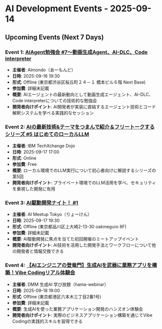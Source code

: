 # AI Development Events - 2025-09-14

## Upcoming Events (Next 7 Days)

### Event 1: [AIAgent勉強会 #7〜動画生成Agent、AI-DLC、Code interpreter](https://almondo.connpass.com/event/367052/)
- **主催者**: Almondo（あーもんど）
- **日時**: 2025-09-16 19:30
- **形式**: Offline (東京都渋谷区桜丘町２４－１ 橋本ビル６階 Next Base)
- **参加費**: 詳細未記載
- **概要**: AIエージェントの最新動向として動画生成エージェント、AI-DLC、Code interpreterについての技術的な勉強会
- **開発者向けポイント**: AI開発者が実装に直結するエージェント技術とコード解釈システムを学べる実践的なセッション

### Event 2: [AIの最新技術&テーマをつまんで紹介＆フリートークするシリーズ #5 はじめてのローカルLLM](https://ibm-developer.connpass.com/event/363094/)
- **主催者**: IBM TechXchange Dojo
- **日時**: 2025-09-17 17:00
- **形式**: Online
- **参加費**: Free
- **概要**: ローカル環境でのLLM実行について初心者向けに解説するシリーズの第5回
- **開発者向けポイント**: プライベート環境でのLLM活用を学べ、セキュリティを重視した開発に有用

### Event 3: [AI駆動開発ナイト！ #1](https://ai-meetup-tokyo.connpass.com/event/368381/)
- **主催者**: AI Meetup Tokyo（りょーけん）
- **日時**: 2025-09-17 19:30
- **形式**: Offline (東京都品川区上大崎2-13-30 oakmeguro 8F)
- **参加費**: 詳細未記載
- **概要**: AI駆動開発に焦点を当てた初回開催のミートアップイベント
- **開発者向けポイント**: AI技術を活用した開発手法とワークフローについて他の開発者と情報交換できる

### Event 4: [【AIエンジニアの登竜門】生成AIを武器に業務アプリを構築！Vibe Codingリアル体験会](https://infratop-dmmgenerativeaicamp.connpass.com/event/367311/)
- **主催者**: DMM 生成AI 学び放題（hama-webinar）
- **日時**: 2025-09-18 19:00
- **形式**: Offline (東京都港区六本木三丁目2番1号)
- **参加費**: 詳細未記載
- **概要**: 生成AIを使った業務アプリケーション開発のハンズオン体験会
- **開発者向けポイント**: 実際のビジネスアプリケーション構築を通じてVibe Codingの実践的スキルを習得できる